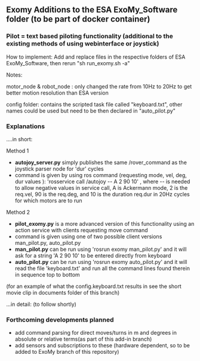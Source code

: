 ## Exomy Additions to the ESA ExoMy_Software folder (to be part of docker container)

### Pilot = text based piloting functionality (additional to the existing methods of using webinterface or joystick)

How to implement: Add and replace files in the respective folders of ESA ExoMy_Software, then rerun "sh run_exomy.sh -a"

Notes:

motor_node & robot_node : only changed the rate from 10Hz to 20Hz to get better motion resolution than ESA version

config folder: contains the scripted task file called "keyboard.txt", other names could be used but need to be then declared in "auto_pilot.py"

### Explanations

....in short:

Method 1

- **autojoy_server.py** simply publishes the same /rover_command as the joystick parser node for 'dur' cycles
- command is given by using ros command (requesting mode, vel, deg, dur values ): 'rosservice call /autojoy -- A 2 90 10' , where -- is needed to allow negative values in service call, A is Ackermann mode, 2 is the req.vel, 90 is the req.deg, and 10 is the duration req.dur in 20Hz cycles for which motors are to run

Method 2

- **pilot_exomy.py** is a more advanced version of this functionality using an action service with clients requesting move command
- command is given using one of two possible client versions man_pilot.py, auto_pilot.py
- **man_pilot.py** can be run using 'rosrun exomy man_pilot.py' and it will ask for a string 'A 2 90 10' to be entered directly from keyboard
- **auto_pilot.py** can be run using 'rosrun exomy auto_pilot.py' and it will read the file 'keyboard.txt' and run all the command lines found therein in sequence top to bottom

(for an example of what the config.keyboard.txt results in see the short movie clip in documents folder of this branch)

...in detail: (to follow shortly)

### Forthcoming developments planned
 
- add command parsing for direct moves/turns in m and degrees in absolute or relative terms(as part of this add-in branch)
- add sensors and subscriptions to these (hardware dependent, so to be added to ExoMy branch of this repository)




